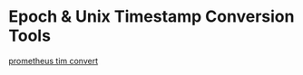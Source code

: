 
# Epoch & Unix Timestamp Conversion Tools
[prometheus tim convert ](https://www.epochconverter.com/)